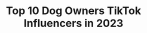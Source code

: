 ---
title: Top 10 Dog Owners TikTok Influencers in 2023
description: >-
  Find top dog owners TikTok influencers in 2023. Most popular hashtags: #fyp #dogsoftiktok #dogowner #dogs.
platform: TikTok
hits: 89
text_top: Discover the top-rated TikTok accounts on inBeat.
text_bottom: Our search engine has 89 TikTok influencers like this for you to work with.
profiles:
  - username: "mattgeekpride"
    fullname: >-
      Matt Geary
    bio: >-
      Owner of Geek Pride. Massive Nerd. Bear dog owner. Boromir_Tibetanmastiff (Insta
    location: "United Kingdom"
    followers: 17500
    engagement: 1313
    commentsToLikes: 0.046818
    id: ckav27kvs8b9h0j230i5ypinh
    verified: false
    hashtags: "#dogs, #dog, #tibetanmastiff, #lovedogs"
  - username: "gottatrain"
    fullname: >-
      Gottatrain 
    bio: >-
      Here to help dog owners better communicate with their dogs @gottatrain
    location: "United States"
    followers: 609000
    engagement: 757
    commentsToLikes: 0.024801
    id: ck92t6lnign1r0j78cf7uagph
    verified: true
    hashtags: "#stitch, #gottatrain, #fearfuldog, #fyp"
  - username: "ukn714"
    fullname: >-
      Unknown
    bio: >-
      Huntington Beach! Mexican 🇲🇽 Barber Dog owner: Kaia & kora 🐺🐺
    location: "United States"
    followers: 2842
    engagement: 690
    commentsToLikes: 0.018645
    id: ckbl76alb4vpf0j23zi6sa1ha
    verified: false
    hashtags: "#crusing, #crusin, #chicanoculture, #bags"
  - username: "levineatlarge"
    fullname: >-
      levineatlarge
    bio: >-
      West London. Dog owner. US/UK citizen. 🏳️‍🌈🇺🇸🇬🇧🇮🇱
    location: "United Kingdom"
    followers: 13500
    engagement: 1111
    commentsToLikes: 0.090076
    id: ckdsly1thnicm0j23ajyd34m0
    verified: false
    hashtags: "#foryoupage, #foryourpage, #fyp, #over40"
  - username: "andrejkalezic"
    fullname: >-
      Andrej Kalezic
    bio: >-
      www.kalezic.me Instagram : andrejkalezic 📲 Facebook : Andrej Kalezic 📲
    location: "Montenegro"
    followers: 3832
    engagement: 243
    commentsToLikes: 0.035390
    id: ckc7l78e7s1gk0j23mhz559cn
    verified: false
    hashtags: "#spider, #audi, #f355, #krimovica"
  - username: "chef_nukka"
    fullname: >-
      Chef_nukka
    bio: >-
      Just a husky and its owner having fun 🖖🏻 Follow my INSTAGRAM 👆🏻
    location: "United States"
    followers: 36600
    engagement: 2073
    commentsToLikes: 0.037026
    id: ckb9husdy7nv00j233nyub3hx
    verified: false
    hashtags: "#duet, #huskyowner, #husky, #fyp"
  - username: "laurenandmitz"
    fullname: >-
      Lauren & The Pups
    bio: >-
      #FlyHighLoki 4.21.20❤️ Loki👼🏼 Thor🐾 Mitzi🐾 FOLLOW OUR INSTA :)
    location: "United States"
    followers: 60400
    engagement: 2393
    commentsToLikes: 0.033260
    id: ck9kc9emkoitz0j78z9r2w22w
    verified: false
    hashtags: "#dogowner, #pet, #dogs, #gsdlove"
  - username: "leticiaamar"
    fullname: >-
      leticiaamar
    bio: >-
      just a happy mom love everyone. follow my 📸 IG. @Leticiaamar Venmo @Leticiaamar
    location: "United States"
    followers: 62200
    engagement: 876
    commentsToLikes: 0.051479
    id: ckc7q5vlcvpcm0j23h19qsefs
    verified: false
    hashtags: "#expressieyourself, #sometimesirun, #diet, #duet"
  - username: "joy.of.avey"
    fullname: >-
      Virginie & Avey
    bio: >-
      🇨🇦 | 18 | Mom of 2🐶🐶
    location: "Canada"
    followers: 20600
    engagement: 993
    commentsToLikes: 0.044693
    id: ck8z2vt1871mg0j78ilk08z7t
    verified: false
    hashtags: "#dogowner, #dogtrainer, #keepingitcute, #messymudi"
  - username: "dogs.training"
    fullname: >-
      Dog Training
    bio: >-
      Best dog training system🐶🐶 To train your dog, click on this link 👇🏽👇🏽👇🏽
    location: "Nigeria"
    followers: 54800
    engagement: 1587
    commentsToLikes: 0.013074
    id: ckbblngos9vvd0j23mbvchw76
    verified: false
    hashtags: "#xyzbca, #georgefloyd, #doglovers, #dogtraining"
---